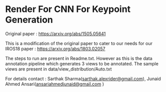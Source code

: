 # Render For CNN For Keypoint Generation


Original paper : https://arxiv.org/abs/1505.05641

This is a modification of the original paper to cater to our needs for our  IROS18 paper : https://arxiv.org/abs/1803.02057

The steps to run are present in Readme.txt. However as this is the data annotation pipeline which generates 3 views to be annotated. 
The sample views are present in data/view_distribution/Auto.txt


For details contact : Sarthak Sharma(sarthak.alexrider@gmail.com), Junaid Ahmed Ansari(ansariahmedjunaid@gmail.com )

